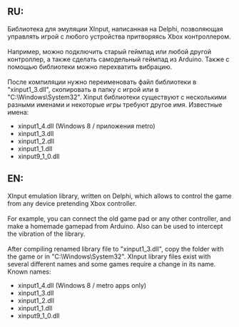 <h2>RU:</h2>
Библиотека для эмуляции XInput, написанная на Delphi, позволяющая управлять игрой с любого устройства притворяясь Xbox контроллером. 
<br><br>
Например, можно подключить старый геймпад или любой другой контроллер, а также сделать самодельный геймпад из Arduino.
Также с помощью библиотеки можно перехватить вибрацию.
<br><br>
После компиляции нужно переименовать файл библиотеки в "xinput1_3.dll", скопировать в папку с игрой или в "C:\Windows\System32". Xinput библиотеки существуют с несколькими разными именами и некоторые игры требуют другое имя. Известные имена:
<ul>
<li>xinput1_4.dll (Windows 8 / приложения metro)</li>
<li>xinput1_3.dll</li>
<li>xinput1_2.dll</li>
<li>xinput1_1.dll</li>
<li>xinput9_1_0.dll</li>
</ul>
<h2>EN:</h2>
XInput emulation library, written on Delphi, which allows to control the game from any device pretending Xbox controller.
<br><br>
For example, you can connect the old game pad or any other controller, and make a homemade gamepad from Arduino.
Also can be used to intercept the vibration of the library.
<br><br>
After compiling renamed library file to "xinput1_3.dll", copy the folder with the game or in "C:\Windows\System32". XInput library files exist with several different names and some games require a change in its name. Known names:
<ul>
<li>xinput1_4.dll (Windows 8 / metro apps only)</li>
<li>xinput1_3.dll</li>
<li>xinput1_2.dll</li>
<li>xinput1_1.dll</li>
<li>xinput9_1_0.dll</li>
</ul>